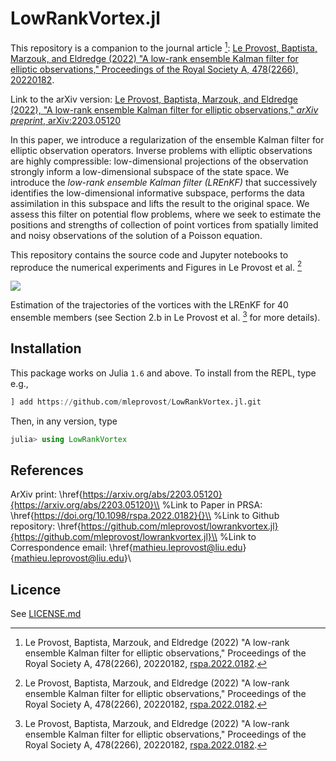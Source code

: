 # LowRankVortex.jl


This repository is a companion to the journal article [^1]: [Le Provost, Baptista, Marzouk, and Eldredge (2022) "A low-rank ensemble Kalman filter for elliptic observations," Proceedings of the Royal Society A, 478(2266), 20220182](https://doi.org/10.1098/rspa.2022.0182).

Link to the arXiv version: [Le Provost, Baptista, Marzouk, and Eldredge (2022), "A low-rank ensemble Kalman filter for elliptic observations," *arXiv preprint*, arXiv:2203.05120](https://arxiv.org/abs/2203.05120)

In this paper, we introduce a regularization of the ensemble Kalman filter for elliptic observation operators. Inverse problems with elliptic observations are highly compressible: low-dimensional projections of the observation strongly inform a low-dimensional subspace of the state space. We introduce the *low-rank ensemble Kalman filter (LREnKF)* that successively identifies  the low-dimensional informative subspace, performs the data assimilation in this subspace and lifts the result to the original space. We assess this filter on potential flow problems, where we seek to estimate the positions and strengths of collection of point vortices from spatially limited and noisy observations of the solution of a Poisson equation.



This repository contains the source code and Jupyter notebooks to reproduce the numerical experiments and Figures in Le Provost et al. [^1]

![](https://github.com/mleprovost/LowRankVortex.jl/raw/main/example2/setup_example2.png)

Estimation of the trajectories of the vortices with the LREnKF for $40$ ensemble members (see Section 2.b in Le Provost et al. [^1] for more details).

## Installation

This package works on Julia `1.6` and above. To install from the REPL, type
e.g.,
```julia
] add https://github.com/mleprovost/LowRankVortex.jl.git
```

Then, in any version, type
```julia
julia> using LowRankVortex
```

## References


[^1]: Le Provost, Baptista, Marzouk, and Eldredge (2022) "A low-rank ensemble Kalman filter for elliptic observations," Proceedings of the Royal Society A, 478(2266), 20220182, [rspa.2022.0182](https://doi.org/10.1098/rspa.2022.0182).


ArXiv print: \href{https://arxiv.org/abs/2203.05120}{https://arxiv.org/abs/2203.05120}\\
%Link to
Paper in PRSA: \href{https://doi.org/10.1098/rspa.2022.0182}{}\\
%Link to
Github repository: \href{https://github.com/mleprovost/lowrankvortex.jl}{https://github.com/mleprovost/lowrankvortex.jl}\\
%Link to
Correspondence email: \href{mathieu.leprovost@liu.edu}{mathieu.leprovost@liu.edu}\\

## Licence

See [LICENSE.md](https://github.com/mleprovost/LowRankVortex.jl/raw/main/LICENSE.md)
